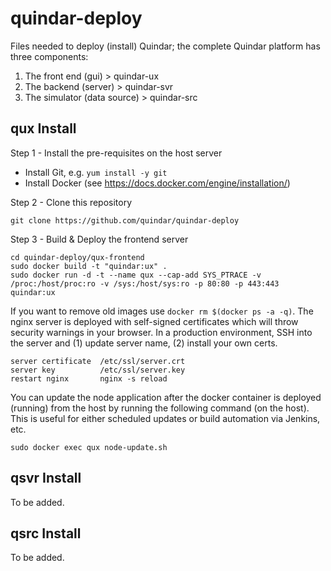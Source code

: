 # quindar-deploy
Files needed to deploy (install) Quindar; the complete Quindar platform has three components:

1. The front end (gui)          > quindar-ux
2. The backend (server)         > quindar-svr
3. The simulator (data source)  > quindar-src




## qux Install

Step 1 - Install the pre-requisites on the host server

* Install Git, e.g. `yum install -y git`
* Install Docker (see https://docs.docker.com/engine/installation/)

Step 2 - Clone this repository 
```
git clone https://github.com/quindar/quindar-deploy
```

Step 3 - Build & Deploy the frontend server
```
cd quindar-deploy/qux-frontend
sudo docker build -t "quindar:ux" .
sudo docker run -d -t --name qux --cap-add SYS_PTRACE -v /proc:/host/proc:ro -v /sys:/host/sys:ro -p 80:80 -p 443:443 quindar:ux
```

If you want to remove old images use `docker rm $(docker ps -a -q)`. The nginx server is deployed with self-signed certificates which will throw security warnings in your browser. In a production environment, SSH into the server and (1) update server name, (2) install your own certs. 

```
server certificate  /etc/ssl/server.crt
server key          /etc/ssl/server.key
restart nginx       nginx -s reload
```

You can update the node application after the docker container is deployed (running) from the host by running the following command (on the host). This is useful for either scheduled updates or build automation via Jenkins, etc. 

```
sudo docker exec qux node-update.sh
```




## qsvr Install

To be added.



## qsrc Install

To be added.


